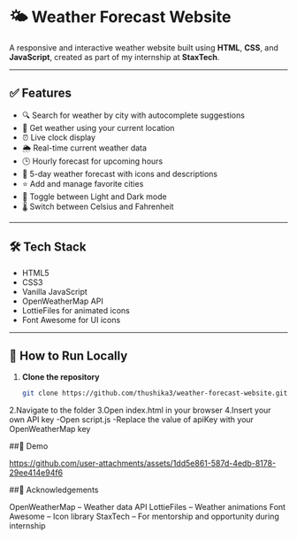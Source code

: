 # 🌤️ Weather Forecast Website

A responsive and interactive weather website built using **HTML**, **CSS**, and **JavaScript**, created as part of my internship at **StaxTech**.

---

## ✅ Features

- 🔍 Search for weather by city with autocomplete suggestions
- 📍 Get weather using your current location
- ⏰ Live clock display
- 🌦️ Real-time current weather data
- 🕒 Hourly forecast for upcoming hours
- 📅 5-day weather forecast with icons and descriptions
- ⭐ Add and manage favorite cities
- 🌙 Toggle between Light and Dark mode
- 🌡️ Switch between Celsius and Fahrenheit

---

## 🛠️ Tech Stack

- HTML5  
- CSS3  
- Vanilla JavaScript  
- OpenWeatherMap API  
- LottieFiles for animated icons  
- Font Awesome for UI icons

---

## 🚀 How to Run Locally

1. **Clone the repository**
   ```bash
   git clone https://github.com/thushika3/weather-forecast-website.git
2.Navigate to the folder
3.Open index.html in your browser
4.Insert your own API key
   -Open script.js
   -Replace the value of apiKey with your OpenWeatherMap key

##📸 Demo

https://github.com/user-attachments/assets/1dd5e861-587d-4edb-8178-29ee414e94f6

##🙏 Acknowledgements

OpenWeatherMap – Weather data API
LottieFiles – Weather animations
Font Awesome – Icon library
StaxTech – For mentorship and opportunity during internship

